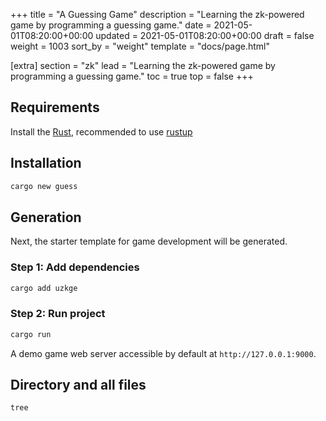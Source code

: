 +++
title = "A Guessing Game"
description = "Learning the zk-powered game by programming a guessing game."
date = 2021-05-01T08:20:00+00:00
updated = 2021-05-01T08:20:00+00:00
draft = false
weight = 1003
sort_by = "weight"
template = "docs/page.html"

[extra]
section = "zk"
lead = "Learning the zk-powered game by programming a guessing game."
toc = true
top = false
+++

## Requirements

Install the [Rust](https://www.rust-lang.org/), recommended to use [rustup](https://rustup.rs/)

## Installation

```bash
cargo new guess
```

## Generation

Next, the starter template for game development will be generated.

### Step 1: Add dependencies

```bash
cargo add uzkge
```

### Step 2: Run project

```bash
cargo run
```

A demo game web server accessible by default at `http://127.0.0.1:9000`.



## Directory and all files

```bash
tree
```
